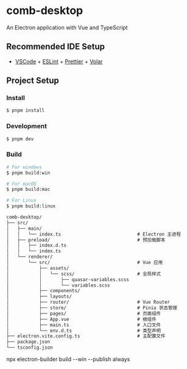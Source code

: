 # comb-desktop

An Electron application with Vue and TypeScript

## Recommended IDE Setup

- [VSCode](https://code.visualstudio.com/) + [ESLint](https://marketplace.visualstudio.com/items?itemName=dbaeumer.vscode-eslint) + [Prettier](https://marketplace.visualstudio.com/items?itemName=esbenp.prettier-vscode) + [Volar](https://marketplace.visualstudio.com/items?itemName=Vue.volar)

## Project Setup

### Install

```bash
$ pnpm install
```

### Development

```bash
$ pnpm dev
```

### Build

```bash
# For windows
$ pnpm build:win

# For macOS
$ pnpm build:mac

# For Linux
$ pnpm build:linux
```

``` markdown
comb-desktop/
├── src/
│   ├── main/
│   │   └── index.ts                            # Electron 主进程
│   ├── preload/                                # 预加载脚本
│   │   ├── index.d.ts
│   │   └── index.ts
│   └── renderer/
│       └── src/                                # Vue 应用
│           ├── assets/
│           │   └── scss/                       # 全局样式
│           │       ├── quasar-variables.scss
│           │       └── variables.scss
│           ├── components/
│           ├── layouts/
│           ├── router/                         # Vue Router
│           ├── store/                          # Pinia 状态管理
│           ├── pages/                          # 页面组件
│           ├── App.vue                         # 根组件
│           ├── main.ts                         # 入口文件
│           └── env.d.ts                        # 类型声明
├── electron.vite.config.ts                     # 主配置文件
├── package.json
└── tsconfig.json

```

npx electron-builder build --win --publish always
